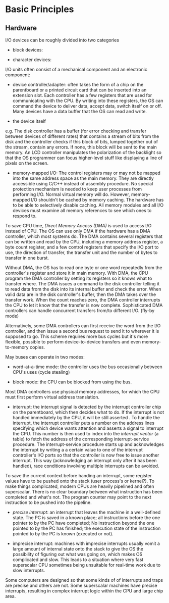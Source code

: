 #  Basic Principles

## Hardware

I/O devices can be roughly divided into two categories

- block devices:

- character devices: 

I/O units often consist of a mechanical component and an electronic component:

- device controller/adapter: often takes the form of a chip on the parentboard or a printed circuit card that can be inserted into an extension slot. Each controller has a few registers that are used for communicating with the CPU. By writing into these registers, the OS can command the device to deliver data, accept data, switch itself on or off. Many devices have a data buffer that the OS can read and write.

- the device itself

e.g. The disk controller has a buffer (for error checking and transfer between devices of different rates) that contains a stream of bits from the disk and the controller checks if this block of bits, lumped together out of the stream, contain any errors. If none, this block will be sent to the main memory. An LCD controller manipulates the polarization of the backlight so that the OS programmer can focus higher-level stuff like displaying a line of pixels on the screen.

- memory-mapped I/O: The control registers may or may not be mapped into the same address space as the main memory. They are directly accessible using C/C++ instead of assembly procedure. No special protection mechanism is needed to keep user processes from performing I/O. Normal virtual memory will do. However, memory-mapped I/O shouldn't be cached by memory caching. The hardware has to be able to selectively disable caching. All memory modules and all I/O devices must examine all memory references to see which ones to respond to.

To save CPU time, _Direct Memory Access (DMA)_ is used to access I/O instead of CPU. The OS can use only DMA if the hardware has a DMA controller, which most systems do. The DMA contains several registers that can be written and read by the CPU, including a memory address register, a byte count register, and a few control registers that specify the I/O port to use, the direction of transfer, the transfer unit and the number of bytes to transfer in one burst. 

Without DMA, the OS has to read one byte or one word repeatedly from the controller's register and store it in main memory. With DMA, the CPU program the DMA controller by setting its registers so it knows what to transfer where. The DMA issues a command to the disk controller telling it to read data from the disk into its internal buffer and check the error. When valid data are in the disk controller's buffer, then the DMA takes over the transfer work. When the count reaches zero, the DMA controller interrupts the CPU to let it know that the transfer is now complete. Sophisticated DMA controllers can handle concurrent transfers from/to different I/O. (fly-by mode)

Alternatively, some DMA controllers can first receive the word from the I/O controller, and then issue a second bus request to send it to wherever it is supposed to go. This scheme requires more bus cycles but it's more flexible, possible to perform device-to-device transfers and even memory-to-memory copies.

May buses can operate in two modes:

- word-at-a-time mode: the controller uses the bus occasionally between CPU's uses (cycle stealing)

- block mode: the CPU can be blocked from using the bus.

Most DMA controllers use physical memory addresses, for which the CPU must first perform virtual address translation.

- interrupt: the interrupt signal is detected by the interrupt controller chip on the parentboard, which then decides what to do. If the interrupt is not handled immediately by the CPU, it will be still asserted . To handle the interrupt, the interrupt controller puts a number on the address lines specifying which device wants attention and asserts a signal to interrupt the CPU. This number is then used to index into the _interrupt vector_ (a table) to fetch the address of the corresponding interrupt-service procedure. The interrupt-service procedure starts up and acknowledges the interrupt by writing a a certain value to one of the interrupt controller's I/O ports so that the controller is now free to issue another interrupt. This way (acknowledging an interrupt only after it has been handled), race conditions involving multiple interrupts can be avoided.

To save the current context before handing an interrupt, some register values have to be pushed onto the stack (user process's or kernel?). To make things complicated, modern CPUs are heavily pipelined and often superscalar. There is no clear boundary between what instruction has been completed and what's not. The program counter may point to the next instruction to be pushed into the pipeline.

- _precise interrupt_: an interrupt that leaves the machine in a well-defined state. The PC is saved in a known place; all instructions before the one pointer to by the PC have completed; No instruction beyond the one pointed to by the PC has finished; the execution state of the instruction pointed to by the PC is known (executed or not).

- imprecise interrupt: machines with imprecise interrupts usually vomit a large amount of internal state onto the stack to give the OS the possibility of figuring out what was going on, which makes OS complicated and slow. This leads to a situation where very fast superscalar CPU sometimes being unsuitable for real-time work due to slow interrupts.

Some computers are designed so that some kinds of of interrupts and traps are precise and others are not. Some superscalar machines have precise interrupts, resulting in complex interrupt logic within the CPU and large chip area.
